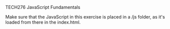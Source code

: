 TECH276 JavaScript Fundamentals


Make sure that the JavaScript in this exercise is placed in a /js folder, as it's loaded from there in the index.html.
